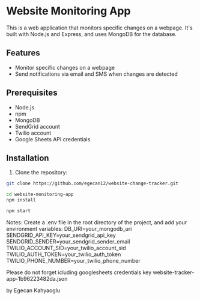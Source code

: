 # Website Monitoring App

This is a web application that monitors specific changes on a webpage. It's built with Node.js and Express, and uses MongoDB for the database.

## Features

- Monitor specific changes on a webpage
- Send notifications via email and SMS when changes are detected

## Prerequisites

- Node.js
- npm
- MongoDB
- SendGrid account
- Twilio account
- Google Sheets API credentials

## Installation

1. Clone the repository:

```sh
git clone https://github.com/egecan12/website-change-tracker.git

cd website-monitoring-app
npm install

npm start
```

Notes:
Create a .env file in the root directory of the project, and add your environment variables:
DB_URI=your_mongodb_uri
SENDGRID_API_KEY=your_sendgrid_api_key
SENDGRID_SENDER=your_sendgrid_sender_email
TWILIO_ACCOUNT_SID=your_twilio_account_sid
TWILIO_AUTH_TOKEN=your_twilio_auth_token
TWILIO_PHONE_NUMBER=your_twilio_phone_number

Please do not forget icluding googlesheets credentials key website-tracker-app-1b96223482da.json

by Egecan Kahyaoglu
